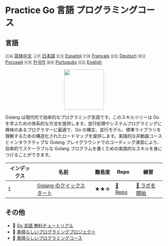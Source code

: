 # Practice Go 言語 プログラミングコース

## 言語

🇨🇳 [简体中文](README_zh.md) 🇯🇵 [日本語](README_ja.md) 🇪🇸 [Español](README_es.md) 🇫🇷 [Français](README_fr.md) 🇩🇪 [Deutsch](README_de.md) 🇷🇺 [Русский](README_ru.md) 🇰🇷 [한국어](README_ko.md) 🇧🇷 [Português](README_pt.md) 🇺🇸 [English](README.md) 

<div align="center">
<img width="128px" src="https://file.labex.io/path/YgASYacMNI6I.png">
</div>

Golang は現代的で効率的なプログラミング言語です。このスキルツリーは Go を学ぶための体系的な方法を提供します。並行処理やシステムプログラミングに興味のあるプログラマーに最適で、Go の構文、並行モデル、標準ライブラリを理解するための構造化されたロードマップを提供します。実践的な非動画コースとインタラクティブな Golang プレイグラウンドでのコーディング演習により、効率的でスケーラブルな Golang プログラムを書くための実践的なスキルを身につけることができます。

|   インデックス | 名前                                                                         | 難易度   | Repo                                                         | 練習                                                             |
|----------------|------------------------------------------------------------------------------|----------|--------------------------------------------------------------|------------------------------------------------------------------|
|              1 | [Golang のクイックスタート](https://labex.io/ja/courses/quick-start-with-go) | ★★☆      | [🔗 Repo](https://github.com/labex-labs/quick-start-with-go) | [🚀 ラボを開始](https://labex.io/ja/courses/quick-start-with-go) |

## その他

- 🔗 [Go 言語 無料チュートリアル](https://github.com/labex-labs/go-free-tutorials)
- 🔗 [素晴らしいプログラミングプロジェクト](https://github.com/labex-labs/awesome-programming-projects)
- 🔗 [素晴らしいプログラミングコース](https://github.com/labex-labs/awesome-programming-courses)

